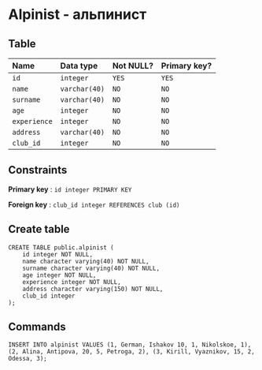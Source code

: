 # Alpinist - альпинист

## Table

| Name            | Data type     | Not NULL? | Primary key? |
|:--------------- |:--------------|:----------|:-------------|
| `id`    | `integer`     | `YES`     | `YES`        |
| `name` | `varchar(40)`     | `NO`      | `NO`         |
| `surname` | `varchar(40)`     | `NO`      | `NO`         |
| `age` | `integer`     | `NO`      | `NO`         |
| `experience` | `integer`     | `NO`      | `NO`         |
| `address` | `varchar(40)`     | `NO`      | `NO`         |
| `club_id` | `integer`     | `NO`      | `NO`         |

## Constraints

**Primary key** : `id integer PRIMARY KEY`

**Foreign key** : `club_id integer REFERENCES club (id)`

## Create table

```
CREATE TABLE public.alpinist (
    id integer NOT NULL,
    name character varying(40) NOT NULL,
    surname character varying(40) NOT NULL,
    age integer NOT NULL,
    experience integer NOT NULL,
    address character varying(150) NOT NULL,
    club_id integer
);
```

## Commands

```
INSERT INTO alpinist VALUES (1, German, Ishakov	10, 1, Nikolskoe, 1), (2, Alina, Antipova, 20, 5, Petroga, 2), (3, Kirill, Vyaznikov, 15, 2, Odessa, 3);
```